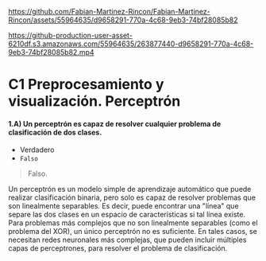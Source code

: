 
https://github.com/Fabian-Martinez-Rincon/Fabian-Martinez-Rincon/assets/55964635/d9658291-770a-4c68-9eb3-74bf28085b82

https://github-production-user-asset-6210df.s3.amazonaws.com/55964635/263877440-d9658291-770a-4c68-9eb3-74bf28085b82.mp4

# C1 Preprocesamiento y visualización. Perceptrón

#### 1.A) Un perceptrón es capaz de resolver cualquier problema de clasificación de dos clases.

- Verdadero
- `Falso`

> Falso.

Un perceptrón es un modelo simple de aprendizaje automático que puede realizar clasificación binaria, pero solo es capaz de resolver problemas que son linealmente separables. Es decir, puede encontrar una "línea" que separe las dos clases en un espacio de características si tal línea existe. Para problemas más complejos que no son linealmente separables (como el problema del XOR), un único perceptrón no es suficiente. En tales casos, se necesitan redes neuronales más complejas, que pueden incluir múltiples capas de perceptrones, para resolver el problema de clasificación.